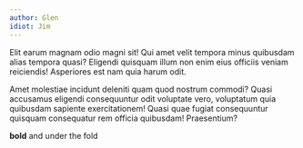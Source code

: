 ```yaml
---
author: Glen
idiot: Jim
---
```

Elit earum magnam odio magni sit! Qui amet velit tempora minus quibusdam alias tempora quasi? Eligendi quisquam illum non enim eius officiis veniam reiciendis! Asperiores est nam quia harum odit.

Amet molestiae incidunt deleniti quam quod nostrum commodi? Quasi accusamus eligendi consequuntur odit voluptate vero, voluptatum quia quibusdam sapiente exercitationem! Quasi quae fugiat consequuntur quisquam consequatur rem officia quibusdam! Praesentium?

<!--more-->

**bold** and under the fold
